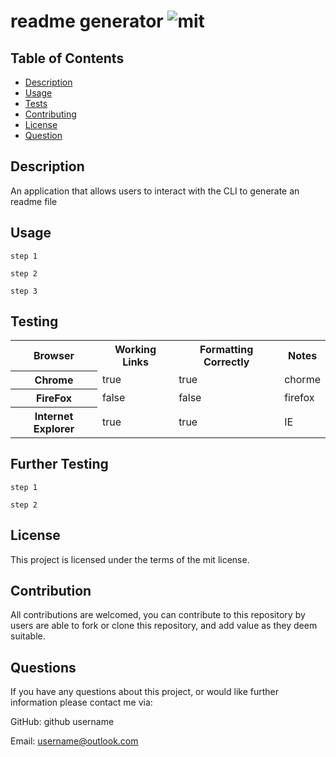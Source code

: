 # readme generator ![mit](https://img.shields.io/static/v1?label=mit&message=Licence&color=<COLOR>)
  ## Table of Contents

- [Description](#description)
- [Usage](#usage)
- [Tests](#tests)
- [Contributing](#contributing)
- [License](#license)
- [Question](#question)

  
## Description

An application that allows users to interact with the CLI to generate an readme file
  
  
## Usage


```
step 1
```

```
step 2
```

```
step 3
```
  ## Testing

  <table>
<tbody><tr>
<th>Browser</th>
<th>Working Links</th>
<th>Formatting Correctly</th>
<th>Notes</th> 
</tr>
<tr>
<th>Chrome</th>
<td>true</td>
<td>true</td>
<td>chorme</td>
</tr>
<tr>
<th>FireFox</th>
<td>false</td>
<td>false</td>
<td>firefox</td>
</tr>
<tr>
<th>Internet Explorer</th>
<td>true</td>
<td>true</td>
<td>IE</td>
</tr>
</tbody></table>
  
## Further Testing


```
step 1
```

```
step 2
```
  ## License

  
  This project is licensed under the terms of the mit license.
  ## Contribution
  All contributions are welcomed, you can contribute to this repository by users are able to fork or clone this repository, and add value as they deem suitable.
  ## Questions

  If you have any questions about this project, or would like further information please contact me via:

  GitHub: github username

  Email: username@outlook.com
